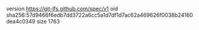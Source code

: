 version https://git-lfs.github.com/spec/v1
oid sha256:57d9466f6edb7dd3722a6cc5a1d7df1d7ac62a469626f0038b24160dea4c0349
size 1763
